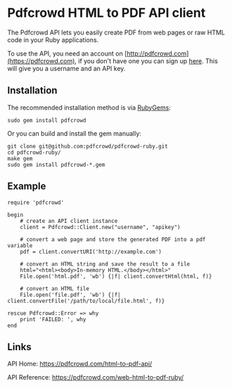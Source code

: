 # Pdfcrowd HTML to PDF API client

The Pdfcrowd API lets you easily create PDF from web pages or raw HTML
code in your Ruby applications.

To use the API, you need an account on
[http://pdfcrowd.com](https://pdfcrowd.com), if you don't have one you
can sign up [here](https://pdfcrowd.com/pricing/api/). This will give
you a username and an API key.

## Installation

The recommended installation method is via
[RubyGems](https://rubygems.org/gems/pdfcrowd):

    sudo gem install pdfcrowd
    
Or you can build and install the gem manually:

    git clone git@github.com:pdfcrowd/pdfcrowd-ruby.git
    cd pdfcrowd-ruby/
    make gem
    sudo gem install pdfcrowd-*.gem   

## Example

    require 'pdfcrowd'
    
    begin
        # create an API client instance
        client = Pdfcrowd::Client.new("username", "apikey")
    
        # convert a web page and store the generated PDF into a pdf variable
        pdf = client.convertURI('http://example.com')
    
        # convert an HTML string and save the result to a file
        html="<html><body>In-memory HTML.</body></html>"
        File.open('html.pdf', 'wb') {|f| client.convertHtml(html, f)}
    
        # convert an HTML file
        File.open('file.pdf', 'wb') {|f| client.convertFile('/path/to/local/file.html', f)}
    
    rescue Pdfcrowd::Error => why
        print 'FAILED: ', why
    end

## Links

API Home:
 <https://pdfcrowd.com/html-to-pdf-api/>
 
API Reference:
 <https://pdfcrowd.com/web-html-to-pdf-ruby/>
